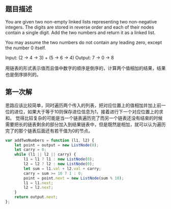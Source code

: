 ## 题目描述

You are given two non-empty linked lists representing two non-negative integers. The digits are stored in reverse order and each of their nodes contain a single digit. Add the two numbers and return it as a linked list.

You may assume the two numbers do not contain any leading zero, except the number 0 itself.

Input: (2 -> 4 -> 3) + (5 -> 6 -> 4)
Output: 7 -> 0 -> 8

用链表的形式表示值而且值中数字的顺序是倒序的，计算两个值相加的结果，结果也是倒序排列的。

## 第一次解

思路应该比较简单，同时遍历两个传入的列表，把对应位置上的值相加并加上前一位的进位，如果大于等于10则保存进位信息为1，接着进行下一个对应位置上的求和。
觉得比较复杂的可能是当一个链表遍历完了而另一个链表还没有结束的时候需要把长的链表剩余的部分加入到结果链表中，但是既然是相加，就可以认为遍历完了的那个链表后面还有若干值为0的节点。

```js
var addTwoNumbers = function (l1, l2) {
    let point = output = new ListNode(0);
    let carry = 0;
    while (l1 || l2 || carry) {
        l1 = l1 ? l1 : new ListNode(0);
        l2 = l2 ? l2 : new ListNode(0);
        let sum = l1.val + l2.val + carry;
        carry = sum >= 10 ? 1 : 0;
        point = point.next = new ListNode(sum % 10);
        l1 = l1.next;
        l2 = l2.next;
    }
    return output.next;
};
```
